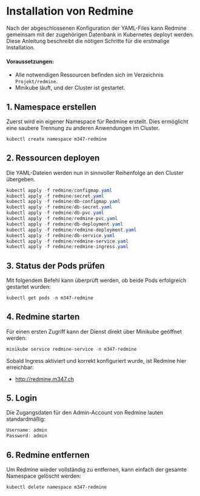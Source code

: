 # Installation von Redmine

Nach der abgeschlossenen Konfiguration der YAML-Files kann Redmine gemeinsam mit der zugehörigen Datenbank in Kubernetes deployt werden. Diese Anleitung beschreibt die nötigen Schritte für die erstmalige Installation.

#### Voraussetzungen:

- Alle notwendigen Ressourcen befinden sich im Verzeichnis `Projekt/redmine`.
- Minikube läuft, und der Cluster ist gestartet.

## 1. Namespace erstellen

Zuerst wird ein eigener Namespace für Redmine erstellt. Dies ermöglicht eine saubere Trennung zu anderen Anwendungen im Cluster.

```powershell
kubectl create namespace m347-redmine
```

## 2. Ressourcen deployen

Die YAML-Dateien werden nun in sinnvoller Reihenfolge an den Cluster übergeben.

```powershell
kubectl apply -f redmine/configmap.yaml
kubectl apply -f redmine/secret.yaml
kubectl apply -f redmine/db-configmap.yaml
kubectl apply -f redmine/db-secret.yaml
kubectl apply -f redmine/db-pvc.yaml
kubectl apply -f redmine/redmine-pvc.yaml
kubectl apply -f redmine/db-deployment.yaml
kubectl apply -f redmine/redmine-deployment.yaml
kubectl apply -f redmine/db-service.yaml
kubectl apply -f redmine/redmine-service.yaml
kubectl apply -f redmine/redmine-ingress.yaml
```
## 3. Status der Pods prüfen
   
Mit folgendem Befehl kann überprüft werden, ob beide Pods erfolgreich gestartet wurden:

```powershell
kubectl get pods -n m347-redmine
```

## 4. Redmine starten

Für einen ersten Zugriff kann der Dienst direkt über Minikube geöffnet werden:

```powershell
minikube service redmine-service -n m347-redmine
```

Sobald Ingress aktiviert und korrekt konfiguriert wurde, ist Redmine hier erreichbar:

- http://redmine.m347.ch

## 5. Login

Die Zugangsdaten für den Admin-Account von Redmine lauten standardmäßig:

```powershell
Username: admin
Password: admin
```

## 6. Redmine entfernen

Um Redmine wieder vollständig zu entfernen, kann einfach der gesamte Namespace gelöscht werden:

```powershell
kubectl delete namespace m347-redmine
````









